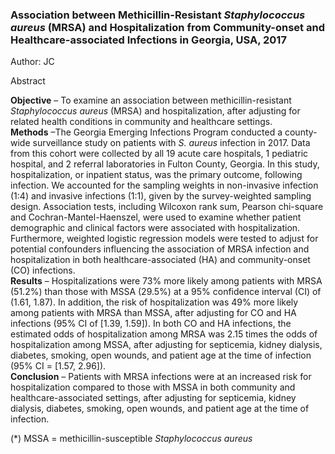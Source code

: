 ### Association between Methicillin-Resistant *Staphylococcus aureus* (MRSA) and Hospitalization from Community-onset and Healthcare-associated Infections in Georgia, USA, 2017 
Author: JC<br>

Abstract

**Objective** – To examine an association between methicillin-resistant *Staphylococcus aureus* (MRSA) and hospitalization, after adjusting for related health conditions in community and healthcare settings.<br>
**Methods** –The Georgia Emerging Infections Program conducted a county-wide surveillance study on patients with *S. aureus* infection in 2017. Data from this cohort were collected by all 19 acute care hospitals, 1 pediatric hospital, and 2 referral laboratories in Fulton County, Georgia. In this study, hospitalization, or inpatient status, was the primary outcome, following infection. We accounted for the sampling weights in non-invasive infection (1:4) and invasive infections (1:1), given by the survey-weighted sampling design. Association tests, including Wilcoxon rank sum, Pearson chi-square and Cochran-Mantel-Haenszel, were used to examine whether patient demographic and clinical factors were associated with hospitalization. Furthermore, weighted logistic regression models were tested to adjust for potential confounders influencing the association of MRSA infection and hospitalization in both healthcare-associated (HA) and community-onset (CO) infections.<br>
**Results** – Hospitalizations were 73% more likely among patients with MRSA (51.2%) than those with MSSA (29.5%) at a 95% confidence interval (CI) of (1.61, 1.87). In addition, the risk of hospitalization was 49% more likely among patients with MRSA than MSSA, after adjusting for CO and HA infections (95% CI of [1.39, 1.59]). In both CO and HA infections, the estimated odds of hospitalization among MRSA was 2.15 times the odds of hospitalization among MSSA, after adjusting for septicemia, kidney dialysis, diabetes, smoking, open wounds, and patient age at the time of infection (95% CI = [1.57, 2.96]).<br>
**Conclusion** – Patients with MRSA infections were at an increased risk for hospitalization compared to those with MSSA in both community and healthcare-associated settings, after adjusting for septicemia, kidney dialysis, diabetes, smoking, open wounds, and patient age at the time of infection.


(*) MSSA =  methicillin-susceptible *Staphylococcus aureus* 
